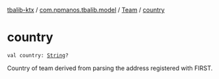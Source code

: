 [tbalib-ktx](../../index.md) / [com.npmanos.tbalib.model](../index.md) / [Team](index.md) / [country](./country.md)

# country

`val country: `[`String`](https://kotlinlang.org/api/latest/jvm/stdlib/kotlin/-string/index.html)`?`

Country of team derived from parsing the address registered with FIRST.

